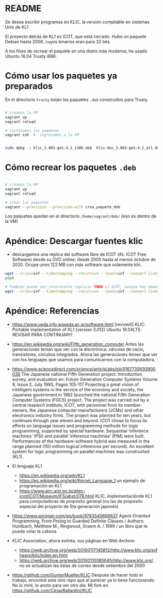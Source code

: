 # README

Se desea escribir programas en KLIC, la versión compilable en sistemas Unix de KL1

El proyecto detrás de KL1 es ICOT, que está cerrado.  Hubo un paquete Debian hasta 2006, cuyos binarios eran para 32 bits.

A los fines de recrear el paquete en una distro más moderna, he usado Ubuntu 16.04 Trusty i686.

# Cómo usar los paquetes ya preparados

En el directorio `trusty` están los paquetes `.deb` construídos para Trusty.  

```bash

# creamos la VM
vagrant up
vagrant reload

# instalamos los paquetes
vagrant ssh  #  ingresamos a la VM


sudo dpkg -i klic_3.003-gm1-4.1_i386.deb  klic-doc_3.003-gm1-4.1_all.deb
```

# Cómo recrear los paquetes `.deb`

```bash

# creamos la VM
vagrant up
vagrant reload

# crear los paquetes
vagrant --provision --provision-with crea_paquete_deb

```

Los paquetes quedan en el directorio  `/home/vagrant/deb/` (eso es dentro de la VM)




# Apéndice: Descargar fuentes klic

* descargamos una réplica del software libre de ICOT (ifs: ICOT Free Software) desde su DVD online; desde 2005 hasta al menos octubre de 2020. Ocupa unos 122 MB con más software que solamente klic.

```bash
wget --tries=inf --timestamping --recursive --level=inf --convert-links --page-requisites --no-parent -R '\?C=' https://www.ueda.info.waseda.ac.jp/AITEC_ICOT_ARCHIVES/ICOT/ifs/
popd

# También puede ser interesante replicar TODO el ICOT, aunque hay demasiado escrito en japonés, y no entiendo nada. (un par de gigabytes)
wget --tries=inf --timestamping --recursive --level=inf --convert-links --page-requisites --no-parent -R '\?C=' https://www.ueda.info.waseda.ac.jp/AITEC_ICOT_ARCHIVES/ICOT/


```

# Apéndice: Referencias

* https://www.ueda.info.waseda.ac.jp/software.html [revived!] KLIC: Portable implementation of KL1 (version 3.012) Ubuntu 18.04LTS REVISAR PARA CONTINUAR!!!


* https://en.wikipedia.org/wiki/Fifth_generation_computer Antes las generaciones tenían que ver con la electrónica: válvulas de vacío, transistores, circuitos integrados.  Ahora las generaciones tienen que ver con los lenguajes que usamos para comunicarnos con la computadora.


* https://www.sciencedirect.com/science/article/abs/pii/0167739X93900038 The Japanese national Fifth Generation project: Introduction, survey, and evaluation en: Future Generation Computer Systems Volume 9, Issue 2, July 1993, Pages 105-117
  Projecting a great vision of intelligent systems in the service of the economy and society, the Japanese government in 1982 launched the national Fifth Generation Computer Systems (FGCS) project. The project was carried out by a central research institute, ICOT, with personnel from its member-owners, the Japanese computer manufacturers (JCMs) and other electronics industry firms. The project was planned for ten years, but continues through year eleven and beyond. ICOT chose to focus its efforts on language issues and programming methods for logic programming, supported by special hardware. Sequential ‘inference machines’ (PSI) and parallel ‘inference machines’ (PIM) were built. Performances of the hardware-software hybrid was measured in the range planned (150 million logical inferences per second). An excellent system for logic programming on parallel machines was constructed (KL1). 

* El lenguaje KL1  
  * https://en.wikipedia.org/wiki/KL1
  * https://es.wikipedia.org/wiki/Kernel_Language_1 un ejemplo de programación en KL1
  * https://www.airc.aist.go.jp/aitec-icot/ICOT/Museum/IFS/abst/078.html KLIC, implementaciónde KL1 para computadoras de propósito general (no las de propósito especial del proyecto de 5ta generación japonés)


* https://www.springer.com/gp/book/9783540666837 Agent-Oriented Programming, From Prolog to Guarded Definite Clauses / Authors: Huntbach, Matthew M., Ringwood, Graem A. / 1999 / un libro que te puede volar la cabeza


* KLIC Association, ahora extinta, sus páginas en Web Archive:
  * https://web.archive.org/web/20100117145812/http://www.klic.org/software/klic/index.en.html
  * https://web.archive.org/web/20100110085645/http://www.klic.org/ no se actualizan las listas de correo desde setiembre del 2000


* https://github.com/GunterMueller/KLIC Después de hacer todo el trabajo, encontré este otro repo que al parecer ya lo tiene funcionando.  No lo miré, lo anoto para ver otro día. Mi fork en https://github.com/CesarBallardini/KLIC



